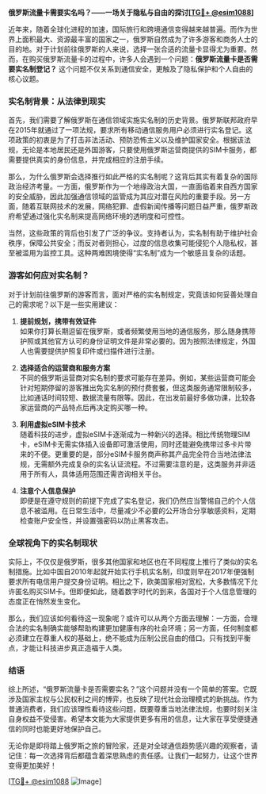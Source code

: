 **俄罗斯流量卡需要实名吗？——一场关于隐私与自由的探讨[[TG💪+ @esim1088](https://t.me/s/esim1088)]**

近年来，随着全球化进程的加速，国际旅行和跨境通信变得越来越普遍。而作为世界上面积最大、资源最丰富的国家之一，俄罗斯自然成为了许多游客和商务人士的目的地。对于计划前往俄罗斯的人来说，选择一张合适的流量卡显得尤为重要。然而，在购买俄罗斯流量卡的过程中，许多人会遇到一个问题：**俄罗斯流量卡是否需要实名制登记？** 这个问题不仅关系到通信安全，更触及了隐私保护和个人自由的核心议题。

### 实名制背景：从法律到现实

首先，我们需要了解俄罗斯在通信领域实施实名制的历史背景。俄罗斯联邦政府早在2015年就通过了一项法规，要求所有移动通信服务用户必须进行实名登记。这项政策的初衷是为了打击非法活动、预防恐怖主义以及维护国家安全。根据该法规，无论是本地居民还是外国游客，只要使用俄罗斯运营商提供的SIM卡服务，都需要提供真实的身份信息，并完成相应的注册手续。

那么，为什么俄罗斯会选择推行如此严格的实名制呢？这背后其实有着复杂的国际政治经济考量。一方面，俄罗斯作为一个地缘政治大国，一直面临着来自西方国家的安全威胁，因此加强通信领域的监管成为其应对潜在风险的重要手段。另一方面，随着互联网技术的发展，网络犯罪、虚假新闻传播等问题日益严重，俄罗斯政府希望通过强化实名制来提高网络环境的透明度和可控性。

当然，这些政策的背后也引发了广泛的争议。支持者认为，实名制有助于维护社会秩序，保障公共安全；而反对者则担心，过度的信息收集可能侵犯个人隐私权，甚至被滥用为监控工具。这种两难困境使得“实名制”成为一个敏感且复杂的话题。

### 游客如何应对实名制？

对于计划前往俄罗斯的游客而言，面对严格的实名制规定，究竟该如何妥善处理自己的需求呢？以下是一些实用建议：

1. **提前规划，携带有效证件**  
   如果你打算长期逗留在俄罗斯，或者频繁使用当地的通信服务，那么随身携带护照或其他官方认可的身份证明文件是非常必要的。因为按照法律规定，外国人也需要提供护照复印件或扫描件进行注册。

2. **选择适合的运营商和服务方案**  
   不同的俄罗斯运营商对实名制的要求可能存在差异。例如，某些运营商可能会针对短期停留的游客推出免实名制的预付费套餐，但这类服务通常限制较多，比如通话时间较短、数据流量有限等。因此，在出发前最好多做功课，比较各家运营商的产品特点后再决定购买哪一种。

3. **利用虚拟eSIM卡技术**  
   随着科技的进步，虚拟eSIM卡逐渐成为一种新兴的选择。相比传统物理SIM卡，eSIM卡无需实体插入设备即可激活使用，同时还能避免携带过多卡片带来的不便。更重要的是，部分eSIM卡服务商声称其产品完全符合当地法律法规，无需额外完成复杂的实名认证流程。不过需要注意的是，这类服务并非适用于所有人，具体适用范围还需咨询相关平台。

4. **注意个人信息保护**  
   即便是在遵守规则的前提下完成了实名登记，我们仍然应当警惕自己的个人信息不被滥用。在日常生活中，尽量减少不必要的公开场合分享敏感资料，定期检查账户安全性，并设置强密码以防止黑客攻击。

### 全球视角下的实名制现状

实际上，不仅仅是俄罗斯，很多其他国家和地区也在不同程度上推行了类似的实名制措施。比如中国自2010年起就开始实行手机实名制，印度则早在2017年便强制要求所有电信用户提交身份证明。相比之下，欧美国家相对宽松，大多数情况下允许匿名购买SIM卡。但即便如此，随着数字时代的到来，各国对于个人信息管理的态度正在悄然发生变化。

那么，我们应该如何看待这一现象呢？或许可以从两个方面去理解：一方面，合理合法的实名制确实能够帮助构建更加健康有序的社会环境；另一方面，任何制度都必须建立在尊重人权的基础上，绝不能成为压制公民自由的借口。只有找到平衡点，才能让科技进步真正造福于人类。

### 结语

综上所述，“俄罗斯流量卡是否需要实名？”这个问题并没有一个简单的答案。它既涉及国家主权与公民权利之间的博弈，也反映了现代社会治理模式的新挑战。作为普通消费者，我们应该理性看待这些问题，既要尊重当地法律法规，也要时刻关注自身权益不受侵害。希望本文能为大家提供更多有用的信息，让大家在享受便捷通信的同时也能更好地保护自己。

无论你是即将踏上俄罗斯之旅的冒险家，还是对全球通信趋势感兴趣的观察者，请记住：每一次选择背后都蕴含着深思熟虑的责任感。让我们一起努力，让这个世界变得更加美好！

[[TG💪+ @esim1088](https://t.me/s/esim1088) ![Image](https://i.postimg.cc/4NQfJmqS/Snipaste-2025-05-13-00-14-12.png)]